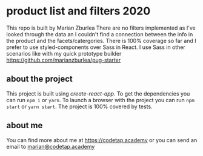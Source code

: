 # product list and filters 2020

This repo is built by Marian Zburlea
There are no filters implemented as I've looked through the data an I couldn't find a connection between the info in the product and the facets/catergories.
There is 100% coverage so far and I prefer to use styled-components over Sass in React. I use Sass in other scenarios like with my quick prototype builder https://github.com/marianzburlea/pug-starter

## about the project

This project is built using *create-react-app*. To get the dependencies you can run `npm i` or `yarn`.
To launch a browser with the project you can run `npm start` or `yarn start`.
The project is 100% covered by tests.

## about me

You can find more about me at https://codetap.academy or you can send an email to marian@codetap.academy
